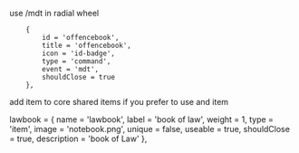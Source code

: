 use /mdt in radial wheel 

        {
            id = 'offencebook',
            title = 'offencebook',
            icon = 'id-badge',
            type = 'command',
            event = 'mdt',
            shouldClose = true
        },

add item to core shared items if you prefer to use and item 

lawbook = { name = 'lawbook', label = 'book of law', weight = 1, type = 'item', image = 'notebook.png', unique = false, useable = true, shouldClose = true, description = 'book of Law' },
